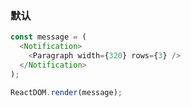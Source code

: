 ### 默认

<!--start-code-->

```js
const message = (
  <Notification>
    <Paragraph width={320} rows={3} />
  </Notification>
);

ReactDOM.render(message);
```

<!--end-code-->
